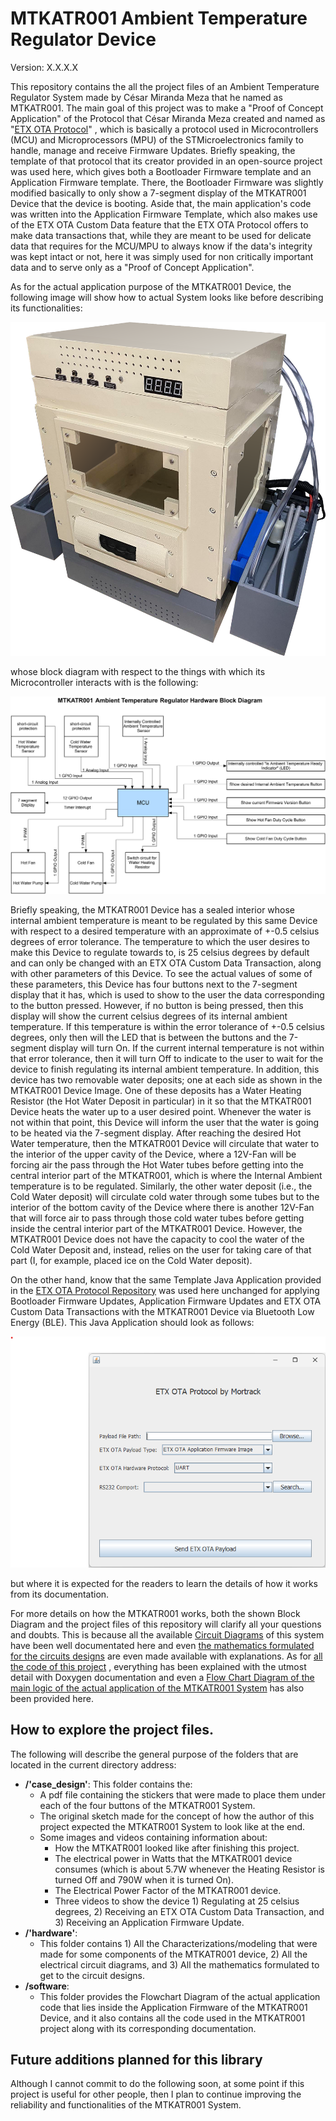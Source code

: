 # MTKATR001 Ambient Temperature Regulator Device

Version: X.X.X.X

This repository contains the all the project files of an Ambient Temperature Regulator System made by César Miranda Meza
that he named as MTKATR001. The main goal of this project was to make a "Proof of Concept Application" of the Protocol
that César Miranda Meza created and named as "<a href=https://github.com/Mortrack/ETX_OTA_Protocol>ETX OTA Protocol</a>"
, which is basically a protocol used in Microcontrollers (MCU) and Microprocessors (MPU) of the STMicroelectronics
family to handle, manage and receive Firmware Updates. Briefly speaking, the template of that protocol that its creator
provided in an open-source project was used here, which gives both a Bootloader Firmware template and an Application
Firmware template. There, the Bootloader Firmware was slightly modified basically to only show a 7-segment display of
the MTKATR001 Device that the device is booting. Aside that, the main application's code was written into the
Application Firmware Template, which also makes use of the ETX OTA Custom Data feature that the ETX OTA Protocol offers
to make data transactions that, while they are meant to be used for delicate data that requires for the MCU/MPU to
always know if the data's integrity was kept intact or not, here it was simply used for non critically important data
and to serve only as a "Proof of Concept Application".

As for the actual application purpose of the MTKATR001 Device, the following image will show how to actual System looks
like before describing its functionalities:

![](case_design/videos_and_photos_of_results/photo_MTKATR001_system_finished_2024-04-19_reworked_version.png)

whose block diagram with respect to the things with which its Microcontroller interacts with is the following:

![](hardware/diagrams/block_diagrams/MTKATR001_hardware_block_diagram.png)

Briefly speaking, the MTKATR001 Device has a sealed interior whose internal ambient temperature is meant to be regulated
by this same Device with respect to a desired temperature with an approximate of +-0.5 celsius degrees of error
tolerance. The temperature to which the user desires to make this Device to regulate towards to, is 25 celsius degrees
by default and can only be changed with an ETX OTA Custom Data Transaction, along with other parameters of this Device.
To see the actual values of some of these parameters, this Device has four buttons next to the 7-segment display that it
has, which is used to show to the user the data corresponding to the button pressed. However, if no button is being
pressed, then this display will show the current celsius degrees of its internal ambient temperature. If this
temperature is within the error tolerance of +-0.5 celsius degrees, only then will the LED that is between the buttons
and the 7-segment display will turn On. If the current internal temperature is not within that error tolerance, then it
will turn Off to indicate to the user to wait for the device to finish regulating its internal ambient temperature. In
addition, this device has two removable water deposits; one at each side as shown in the MTKATR001 Device Image. One of
these deposits has a Water Heating Resistor (the Hot Water Deposit in particular) in it so that the MTKATR001 Device
heats the water up to a user desired point. Whenever the water is not within that point, this Device will inform the
user that the water is going to be heated via the 7-segment display. After reaching the desired Hot Water temperature,
then the MTKATR001 Device will circulate that water to the interior of the upper cavity of the Device, where a 12V-Fan
will be forcing air the pass through the Hot Water tubes before getting into the central interior part of the MTKATR001,
which is where the Internal Ambient temperature is to be regulated. Similarly, the other water deposit (i.e., the Cold
Water deposit) will circulate cold water through some tubes but to the interior of the bottom cavity of the Device where
there is another 12V-Fan that will force air to pass through those cold water tubes before getting inside the central
interior part of the MTKATR001 Device. However, the MTKATR001 Device does not have the capacity to cool the water of the
Cold Water Deposit and, instead, relies on the user for taking care of that part (I, for example, placed ice on the Cold
Water deposit).

On the other hand, know that the same Template Java Application provided in the
<a href=https://github.com/Mortrack/ETX_OTA_Protocol>ETX OTA Protocol Repository</a> was used here unchanged for
applying Bootloader Firmware Updates, Application Firmware Updates and ETX OTA Custom Data Transactions with the
MTKATR001 Device via Bluetooth Low Energy (BLE). This Java Application should look as follows:

![](case_design/videos_and_photos_of_results/view_of_the_etx_ota_java_application_template.png)

but where it is expected for the readers to learn the details of how it works from its documentation.

For more details on how the MTKATR001 works, both the shown Block Diagram and the project files of this repository will
clarify all your questions and doubts. This is because all the available
<a href=https://github.com/Mortrack/MTKATR001_ambient_temperature_regulator/tree/main/hardware/diagrams/circuit_diagrams>Circuit Diagrams</a>
of this system have been well
documentated here and even
<a href=https://github.com/Mortrack/MTKATR001_ambient_temperature_regulator/blob/main/hardware/mathematics/circuit_diagrams_calculations.pdf>the mathematics formulated for the circuits designs</a>
are even made available with explanations. As for
<a href=https://github.com/Mortrack/MTKATR001_ambient_temperature_regulator/tree/main/software/code>all the code of this project</a>
, everything has been explained with the utmost detail with Doxygen
documentation and even a
<a href=https://github.com/Mortrack/MTKATR001_ambient_temperature_regulator/blob/main/software/diagrams/flowchart_diagrams/mtkatr001_ambient_temperature_regulator_flowchart_diagram.png>Flow Chart Diagram of the main logic of the actual application of the MTKATR001 System</a>
has also been provided here.

## How to explore the project files.
The following will describe the general purpose of the folders that are located in the current directory address:

- **/'case_design'**: This folder contains the:
    - A pdf file containing the stickers that were made to place them under each of the four buttons of the MTKATR001 System.
    - The original sketch made for the concept of how the author of this project expected the MTKATR001 System to look like at the end.
    - Some images and videos containing information about:
        - How the MTKATR001 looked like after finishing this project.
        - The electrical power in Watts that the MTKATR001 device consumes (which is about 5.7W whenever the Heating Resistor is turned Off and 790W when it is turned On).
        - The Electrical Power Factor of the MTKATR001 device.
        - Three videos to show the device 1) Regulating at 25 celsius degrees, 2) Receiving an ETX OTA Custom Data Transaction, and 3) Receiving an Application Firmware Update. 
- **/'hardware'**:
    - This folder contains 1) All the Characterizations/modeling that were made for some components of the MTKATR001 device, 2) All the electrical circuit diagrams, and 3) All the mathematics formulated to get to the circuit designs. 
- **/software**:
    - This folder provides the Flowchart Diagram of the actual application code that lies inside the Application Firmware of the MTKATR001 Device, and it also contains all the code used in the MTKATR001 project along with its corresponding documentation.

## Future additions planned for this library

Although I cannot commit to do the following soon, at some point if this project is useful for other people, then I plan
to continue improving the reliability and functionalities of the MTKATR001 System.
